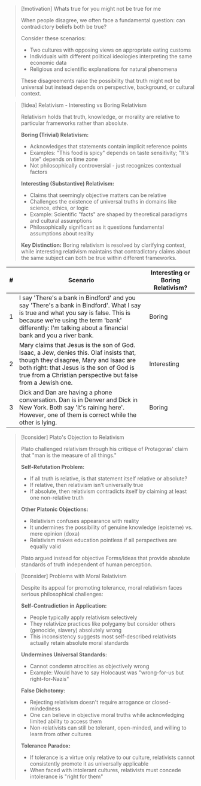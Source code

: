 > [!motivation] Whats true for you might not be true for me
> 
> When people disagree, we often face a fundamental question: can contradictory beliefs both be true?
> 
> Consider these scenarios:
> 
> - Two cultures with opposing views on appropriate eating customs
> - Individuals with different political ideologies interpreting the same economic data
> - Religious and scientific explanations for natural phenomena
> 
> These disagreements raise the possibility that truth might not be universal but instead depends on perspective, background, or cultural context.

> [!idea] Relativism - Interesting vs Boring Relativism
> 
> Relativism holds that truth, knowledge, or morality are relative to particular frameworks rather than absolute.
> 
> **Boring (Trivial) Relativism:**
> 
> - Acknowledges that statements contain implicit reference points
> - Examples: "This food is spicy" depends on taste sensitivity; "It's late" depends on time zone
> - Not philosophically controversial - just recognizes contextual factors
> 
> **Interesting (Substantive) Relativism:**
> 
> - Claims that seemingly objective matters can be relative
> - Challenges the existence of universal truths in domains like science, ethics, or logic
> - Example: Scientific "facts" are shaped by theoretical paradigms and cultural assumptions
> - Philosophically significant as it questions fundamental assumptions about reality
> 
> **Key Distinction:** Boring relativism is resolved by clarifying context, while interesting relativism maintains that contradictory claims about the same subject can both be true within different frameworks.

| #   | Scenario                                                                                                                                                                                                                                     | Interesting or Boring Relativism? |
| --- | -------------------------------------------------------------------------------------------------------------------------------------------------------------------------------------------------------------------------------------------- | --------------------------------- |
| 1   | I say 'There's a bank in Bindford' and you say 'There's a bank in Bindford'. What I say is true and what you say is false. This is because we're using the term 'bank' differently: I'm talking about a financial bank and you a river bank. | Boring                            |
| 2   | Mary claims that Jesus is the son of God. Isaac, a Jew, denies this. Olaf insists that, though they disagree, Mary and Isaac are both right: that Jesus is the son of God is true from a Christian perspective but false from a Jewish one.  | Interesting                       |
| 3   | Dick and Dan are having a phone conversation. Dan is in Denver and Dick in New York. Both say 'It's raining here'. However, one of them is correct while the other is lying.                                                                 | Boring                            |
> [!consider] Plato's Objection to Relativism
> 
> Plato challenged relativism through his critique of Protagoras' claim that "man is the measure of all things."
> 
> **Self-Refutation Problem:**
> 
> - If all truth is relative, is that statement itself relative or absolute?
> - If relative, then relativism isn't universally true
> - If absolute, then relativism contradicts itself by claiming at least one non-relative truth
> 
> **Other Platonic Objections:**
> 
> - Relativism confuses appearance with reality
> - It undermines the possibility of genuine knowledge (episteme) vs. mere opinion (doxa)
> - Relativism makes education pointless if all perspectives are equally valid
> 
> Plato argued instead for objective Forms/Ideas that provide absolute standards of truth independent of human perception.

> [!consider] Problems with Moral Relativism
> 
> Despite its appeal for promoting tolerance, moral relativism faces serious philosophical challenges:
> 
> **Self-Contradiction in Application:**
> 
> - People typically apply relativism selectively
> - They relativize practices like polygamy but consider others (genocide, slavery) absolutely wrong
> - This inconsistency suggests most self-described relativists actually retain absolute moral standards
> 
> **Undermines Universal Standards:**
> 
> - Cannot condemn atrocities as objectively wrong
> - Example: Would have to say Holocaust was "wrong-for-us but right-for-Nazis"
> 
> **False Dichotomy:**
> 
> - Rejecting relativism doesn't require arrogance or closed-mindedness
> - One can believe in objective moral truths while acknowledging limited ability to access them
> - Non-relativists can still be tolerant, open-minded, and willing to learn from other cultures
> 
> **Tolerance Paradox:**
> 
> - If tolerance is a virtue only relative to our culture, relativists cannot consistently promote it as universally applicable
> - When faced with intolerant cultures, relativists must concede intolerance is "right for them"